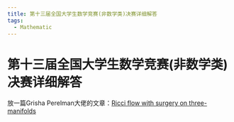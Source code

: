 ```yaml
---
title: 第十三届全国大学生数学竞赛(非数学类)决赛详细解答
tags:
  - Mathematic
---
```


# 第十三届全国大学生数学竞赛(非数学类)决赛详细解答


放一篇Grisha Perelman大佬的文章：[Ricci flow with surgery on three-manifolds](https://arxiv.org/pdf/math/0303109.pdf)